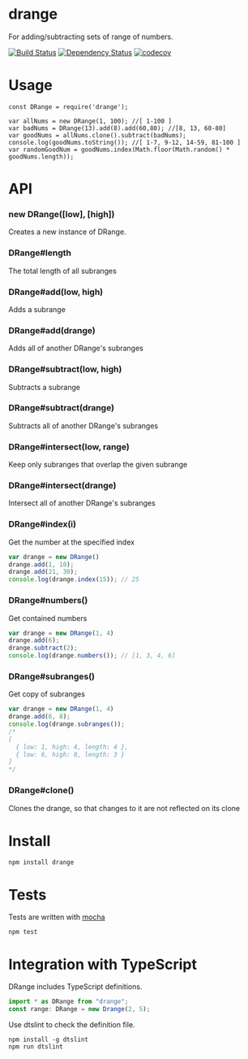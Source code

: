 # drange

For adding/subtracting sets of range of numbers.

[![Build Status](https://secure.travis-ci.org/fent/node-drange.svg)](http://travis-ci.org/fent/node-drange)
[![Dependency Status](https://david-dm.org/fent/node-drange.svg)](https://david-dm.org/fent/node-drange)
[![codecov](https://codecov.io/gh/fent/node-drange/branch/master/graph/badge.svg)](https://codecov.io/gh/fent/node-drange)

# Usage

```
const DRange = require('drange');

var allNums = new DRange(1, 100); //[ 1-100 ]
var badNums = DRange(13).add(8).add(60,80); //[8, 13, 60-80]
var goodNums = allNums.clone().subtract(badNums);
console.log(goodNums.toString()); //[ 1-7, 9-12, 14-59, 81-100 ]
var randomGoodNum = goodNums.index(Math.floor(Math.random() * goodNums.length));
```

# API
### new DRange([low], [high])
Creates a new instance of DRange.

### DRange#length
The total length of all subranges

### DRange#add(low, high)
Adds a subrange

### DRange#add(drange)
Adds all of another DRange's subranges

### DRange#subtract(low, high)
Subtracts a subrange

### DRange#subtract(drange)
Subtracts all of another DRange's subranges

### DRange#intersect(low, range)
Keep only subranges that overlap the given subrange

### DRange#intersect(drange)
Intersect all of another DRange's subranges

### DRange#index(i)
Get the number at the specified index

```js
var drange = new DRange()
drange.add(1, 10);
drange.add(21, 30);
console.log(drange.index(15)); // 25
```

### DRange#numbers()
Get contained numbers

```js
var drange = new DRange(1, 4)
drange.add(6);
drange.subtract(2);
console.log(drange.numbers()); // [1, 3, 4, 6]
```

### DRange#subranges()
Get copy of subranges

```js
var drange = new DRange(1, 4)
drange.add(6, 8);
console.log(drange.subranges());
/*
[
  { low: 1, high: 4, length: 4 },
  { low: 6, high: 8, length: 3 }
]
*/
```

### DRange#clone()
Clones the drange, so that changes to it are not reflected on its clone


# Install

    npm install drange

# Tests

Tests are written with [mocha](https://mochajs.org)

    npm test

# Integration with TypeScript

DRange includes TypeScript definitions.

```typescript
import * as DRange from "drange";
const range: DRange = new Drange(2, 5);
```

Use dtslint to check the definition file.

    npm install -g dtslint
    npm run dtslint
